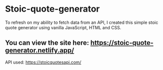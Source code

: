 # Stoic-quote-generator

To refresh on my ability to fetch data from an API, I created this simple stoic quote generator using vanilla JavaScript, HTML and CSS.

## You can view the site here: https://stoic-quote-generator.netlify.app/

API used: https://stoicquotesapi.com/
